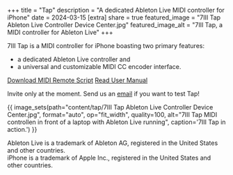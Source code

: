 +++
title = "Tap"
description = "A dedicated Ableton Live MIDI controller for iPhone"
date = 2024-03-15
[extra]
share = true
featured_image = "7III Tap Ableton Live Controller Device Center.jpg"
featured_image_alt = "7III Tap, a MIDI controller for Ableton Live"
+++

<div>7III Tap is a MIDI controller for iPhone boasting two primary features: 
<ul>
<li>a dedicated Ableton Live controller and</li>
<li>a universal and customizable MIDI CC encoder interface.</li>
</ul>
</div>

<!-- <div class="button"> -->
<a href="https://project7iii.com/tap/Tap.zip" class="btn" id="yellowButton" download>Download MIDI Remote Script</a> <a href="/tap/manual" class="btn" id="yellowButton">Read User Manual</a>
<!-- </div> -->

Invite only at the moment. Send us an [email](mailto:0@project7iii.com) if you want to test Tap!

{{ image_sets(path="content/tap/7III Tap Ableton Live Controller Device Center.jpg", format="auto", op="fit_width", quality=100, alt="7III Tap MIDI controllen in front of a laptop with Ableton Live running", caption='7III Tap in action.') }}

<div class="footnote-definition"><p>Ableton Live is a trademark of Ableton AG, registered in the United States and other countries.
<br>iPhone is a trademark of Apple Inc., registered in the United States and other countries.</p></div>